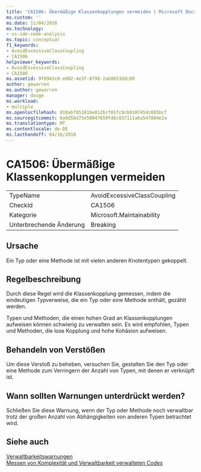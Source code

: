 ```yaml
---
title: 'CA1506: Übermäßige Klassenkopplungen vermeiden | Microsoft Docs'
ms.custom: ''
ms.date: 11/04/2016
ms.technology:
- vs-ide-code-analysis
ms.topic: conceptual
f1_keywords:
- AvoidExcessiveClassCoupling
- CA1506
helpviewer_keywords:
- AvoidExcessiveClassCoupling
- CA1506
ms.assetid: 9f0943c0-e802-4e3f-8798-2ab8653ddc80
author: gewarren
ms.author: gewarren
manager: douge
ms.workload:
- multiple
ms.openlocfilehash: 018abf05181be812bcf01fc9cb910745dc085bcf
ms.sourcegitcommit: 6a9d5bd75e50947659fd6c837111a6a547884e2a
ms.translationtype: MT
ms.contentlocale: de-DE
ms.lasthandoff: 04/16/2018
---
```

# <a name="ca1506-avoid-excessive-class-coupling"></a>CA1506: Übermäßige Klassenkopplungen vermeiden
|||  
|-|-|  
|TypeName|AvoidExcessiveClassCoupling|  
|CheckId|CA1506|  
|Kategorie|Microsoft.Maintainability|  
|Unterbrechende Änderung|Breaking|  
  
## <a name="cause"></a>Ursache  
 Ein Typ oder eine Methode ist mit vielen anderen Knotentypen gekoppelt.  
  
## <a name="rule-description"></a>Regelbeschreibung  
 Durch diese Regel wird die Klassenkopplung gemessen, indem die eindeutigen Typverweise, die ein Typ oder eine Methode enthält, gezählt werden.  
  
 Typen und Methoden, die einen hohen Grad an Klassenkopplungen aufweisen können schwierig zu verwalten sein. Es wird empfohlen, Typen und Methoden, die lose Kopplung und hohe Kohäsion aufweisen.  
  
## <a name="how-to-fix-violations"></a>Behandeln von Verstößen  
 Um diese Verstoß zu beheben, versuchen Sie, gestalten Sie den Typ oder eine Methode zum Verringern der Anzahl von Typen, mit denen er verknüpft ist.  
  
## <a name="when-to-suppress-warnings"></a>Wann sollten Warnungen unterdrückt werden?  
 Schließen Sie diese Warnung, wenn der Typ oder Methode noch verwaltbar trotz der großen Anzahl von Abhängigkeiten von anderen Typen betrachtet wird.  
  
## <a name="see-also"></a>Siehe auch  
 [Verwaltbarkeitswarnungen](../code-quality/maintainability-warnings.md)   
 [Messen von Komplexität und Verwaltbarkeit verwalteten Codes](../code-quality/measuring-complexity-and-maintainability-of-managed-code.md)